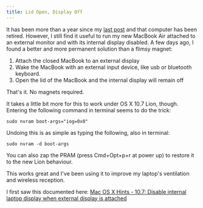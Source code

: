 ```yaml
---
title: Lid Open, Display Off
---
```


It has been more than a year since my [last
post](/2010/10/21/macbook-lcd-trick) and that
computer has been retired. However, I still find it useful to run my new
MacBook Air attached to an external monitor and with its internal display
disabled. A few days ago, I found a better and more permanent solution than a
flimsy magnet: 

1. Attach the closed MacBook to an external display
2. Wake the MacBook with an external input device, like usb or bluetooth
   keyboard. 
3. Open the lid of the MacBook and the internal display will remain off

That's it. No magnets required. 

It takes a little bit more for this to work under OS X 10.7 Lion,
though. Entering the following command in terminal seems to do the
trick:

``` shell
sudo nvram boot-args="iog=0x0"
````

Undoing this is as simple as typing the following, also in terminal:

``` shell
sudo nvram -d boot-args 
````

You can also zap the PRAM (press Cmd+Opt+p+r at power up) to restore it
to the new Lion behaviour. 

This works great and I've been using it to improve my laptop's ventilation and
wireless reception.


I first saw this documented here: [Mac OS X Hints - 10.7: Disable internal
laptop display when external display is
attached](http://hints.macworld.com/article.php?story=20110901113922148)


